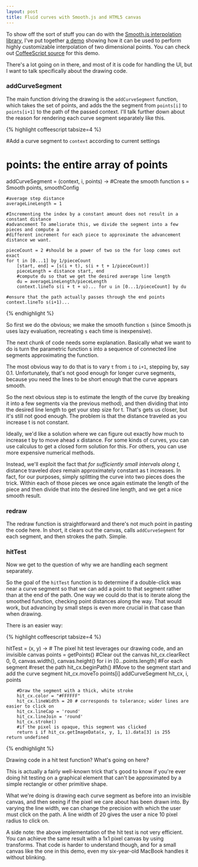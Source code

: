 ```yaml
---
layout: post
title: Fluid curves with Smooth.js and HTML5 canvas
---
```


To show off the sort of stuff you can do with the [Smooth.js interpolation
library](https://github.com/osuushi/Smooth.js), I've put together  [a demo](/plotdemo016.html)
showing how it can be used to perform highly customizable interpolation of two  dimensional
points. You can check out [CoffeeScript
source](https://github.com/osuushi/osuushi.github.com/blob/master/js/smooth-0.1.6-demo.coffee)
for this demo.

There's a lot going on in there, and most of it is code for handling the UI, but I want to talk
specifically about the drawing code.


<h3>addCurveSegment</h3>

The main function driving the drawing is the `addCurveSegment` function, which takes the set of
points, and  adds the the segment from `points[i]` to `points[i+1]` to the path of the passed
context. I'll talk further  down about the reason for rendering each curve segment separately
like this.

{% highlight coffeescript tabsize=4 %}

#Add a curve segment to `context` according to current settings
#	points: the entire array of points
addCurveSegment = (context, i, points) ->
	#Create the smooth function
	s = Smooth points, smoothConfig

	#average step distance
	averageLineLength = 1 

	#Incrementing the index by a constant amount does not result in a constant distance
	#advancement To ameliorate this, we divide the segment into a few pieces and compute a
	#different increment for each piece to approximate the advancement distance we want.

	pieceCount = 2 #should be a power of two so the for loop comes out exact
	for t in [0...1] by 1/pieceCount
		[start, end] = [s(i + t), s(i + t + 1/pieceCount)]
		pieceLength = distance start, end
		#compute du so that we get the desired average line length
		du = averageLineLength/pieceLength
		context.lineTo s(i + t + u)... for u in [0...1/pieceCount] by du
	
	#ensure that the path actually passes through the end points
	context.lineTo s(i+1)...

{% endhighlight %}

So first we do the obvious; we make the smooth function `s` (since Smooth.js uses lazy
evaluation, recreating `s` each time is inexpensive).

The next chunk of code needs some explanation. Basically what we want to do is turn the
parametric function s  into a sequence of connected line segments approximating the function.

The most obvious way to do that is to vary `t` from `i` to `i+1`, stepping by, say 0.1.
Unfortunately, that's not good enough for longer curve segments, because you need the lines to
be short enough that the curve  appears smooth.

So the next obvious step is to estimate the length of the curve (by breaking it into a few
segments via the  previous method), and then dividing that into the desired line length to get
your step size for t. That's  gets us closer, but it's still not good enough. The problem is
that the distance traveled as you increase t is not constant.

Ideally, we'd like a solution where we can figure out exactly how much to increase t by to move
ahead x  distance. For some kinds of curves, you can use calculus to get a closed form solution
for this. For others, you can use more expensive numerical methods.

Instead, we'll exploit the fact that *for sufficiently small intervals along t*, distance
traveled *does*  remain approximately constant as t increases. In fact, for our purposes,
simply splitting the curve into two pieces does the trick. Within each of those pieces we once
again estimate the length of the piece and then divide that into the desired line length, and
we get a nice smooth result.

<h3>redraw</h3>

The redraw function is straightforward and there's not much point in pasting the code here. In
short, it  clears out the canvas, calls `addCurveSegment` for each segment, and then strokes
the path.  Simple.

<h3>hitTest</h3>

Now we get to the question of why we are handling each segment separately.

So the goal of the `hitTest` function is to determine if a double-click was near a curve
segment so that we  can add a point to that segment rather than at the end of the path. One way
we could do that is to iterate along the smoothed function, checking point distances along the
way. That would work, but advancing by small steps is even more crucial in that case than when
drawing.

There is an easier way:

{% highlight coffeescript tabsize=4 %}

hitTest = (x, y) ->
	# The pixel hit test leverages our drawing code, and an invisible canvas
	points = getPoints()
	#Clear out the canvas
	hit_cx.clearRect 0, 0, canvas.width(), canvas.height()
	for i in [0...points.length] #For each segment
		#reset the path
		hit_cx.beginPath()
		#Move to the segment start and add the curve segment
		hit_cx.moveTo points[i]
		addCurveSegment hit_cx, i, points

		#Draw the segment with a thick, white stroke
		hit_cx.color = "#FFFFFF"
		hit_cx.lineWidth = 20 # corresponds to tolerance; wider lines are easier to click on
		hit_cx.lineCap = 'round'
		hit_cx.lineJoin = 'round'
		hit_cx.stroke()
		#if the pixel is opaque, this segment was clicked
		return i if hit_cx.getImageData(x, y, 1, 1).data[3] is 255
	return undefined

{% endhighlight %}

Drawing code in a hit test function? What's going on here?

This is actually a fairly well-known trick that's good to know if you're ever doing hit testing
on a graphical element that can't be approximated by a simple rectangle or other primitive
shape.

What we're doing is drawing each curve segment as before into an invisible canvas, and then
seeing if the pixel we care about has been drawn into. By varying the line width, we can
change the precision with which the user must click on the path. A line width of 20 gives the
user a nice 10 pixel radius to click on.

A side note: the above implementation of the hit test is not very efficient. You can achieve
the same result with a 1x1 pixel canvas by using transforms. That code is harder to understand
though, and for a small canvas like the one in this demo, even my six-year-old MacBook handles
it without blinking.
